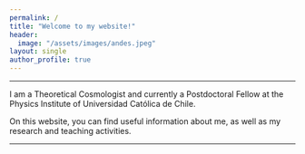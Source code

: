 ```yaml
---
permalink: /
title: "Welcome to my website!"
header:
  image: "/assets/images/andes.jpeg"
layout: single
author_profile: true
---
```


----------------------------------------

I am a Theoretical Cosmologist and currently a Postdoctoral Fellow at the Physics Institute of Universidad Católica de Chile.

On this website, you can find useful information about me, as well as my research and teaching activities.

----------------------------------------


